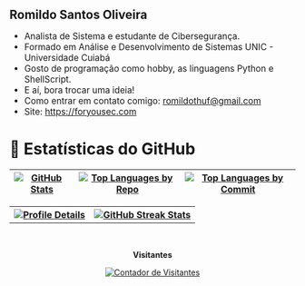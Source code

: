 <h1 class="heading-element" dir="auto" style="font-size: 1.5em;"> Romildo Santos Oliveira </h1>

<ul dir="auto" style="font-size: 1.1em;">
<li>Analista de Sistema e estudante de Cibersegurança.</li>
<li>Formado em Análise e Desenvolvimento de Sistemas UNIC - Universidade Cuiabá</li>
<li>Gosto de programação como hobby, as linguagens Python e ShellScript.</li>
<li>E aí, bora trocar uma ideia!</li>
<li>Como entrar em contato comigo: <a href="mailto:romildothuf@gmail.com">romildothuf@gmail.com</a></li>
<li>Site: <a href="https://foryousec.com" rel="nofollow">https://foryousec.com</a></li>
</ul>

# 🌟 Estatísticas do GitHub

<div align="center">

<table>
<thead>
<tr>
<th align="center">
<a target="_blank" rel="noopener noreferrer nofollow" href="http://github-profile-summary-cards.vercel.app/api/cards/stats?username=thufcode&theme=github_dark">
<img src="http://github-profile-summary-cards.vercel.app/api/cards/stats?username=thufcode&theme=github_dark" alt="GitHub Stats" style="max-width: 100%;">
</a>
</th>
<th align="center">
<a target="_blank" rel="noopener noreferrer nofollow" href="http://github-profile-summary-cards.vercel.app/api/cards/repos-per-language?username=thufcode&theme=github_dark">
<img src="http://github-profile-summary-cards.vercel.app/api/cards/repos-per-language?username=thufcode&theme=github_dark" alt="Top Languages by Repo" style="max-width: 100%;">
</a>
</th>
<th align="center">
<a target="_blank" rel="noopener noreferrer nofollow" href="http://github-profile-summary-cards.vercel.app/api/cards/most-commit-language?username=thufcode&theme=github_dark">
<img src="http://github-profile-summary-cards.vercel.app/api/cards/most-commit-language?username=thufcode&theme=github_dark" alt="Top Languages by Commit" style="max-width: 100%;">
</a>
</th>
</tr>
</thead>
</table>

<table>
<tr>
<th align="center">
<a target="_blank" rel="noopener noreferrer nofollow" href="http://github-profile-summary-cards.vercel.app/api/cards/profile-details?username=thufcode&theme=github_dark">
<img src="http://github-profile-summary-cards.vercel.app/api/cards/profile-details?username=thufcode&theme=github_dark" alt="Profile Details" style="max-width: 100%;">
</a>
</th>
<th align="center">
<a target="_blank" rel="noopener noreferrer nofollow" href="https://github-readme-streak-stats.herokuapp.com?user=thufcode&theme=github-dark&hide_border=true">
<img src="https://github-readme-streak-stats.herokuapp.com?user=thufcode&theme=github-dark&hide_border=true" alt="GitHub Streak Stats" style="max-width: 100%;">
</a>
</th>
</tr>
  
</table>
<div align="center" dir="auto">
  <br>
  <p align="center" dir="auto"><b>Visitantes</b></p>  
  <p align="center" dir="auto">
    <a target="_blank" rel="noopener noreferrer nofollow" href="https://profile-counter.glitch.me/thufcode/count.svg">
      <img align="center" src="https://profile-counter.glitch.me/thufcode/count.svg" alt="Contador de Visitantes" style="max-width: 100%;">
    </a>
  </p> 
  <br>
</div>

</div>
